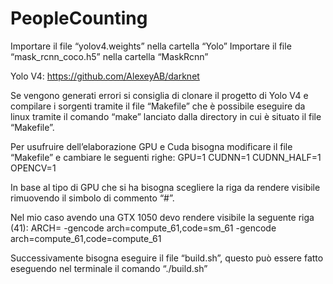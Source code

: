 # PeopleCounting

Importare il file “yolov4.weights” nella cartella “Yolo”
Importare il file “mask_rcnn_coco.h5” nella cartella “MaskRcnn”

Yolo V4: https://github.com/AlexeyAB/darknet

Se vengono generati errori si consiglia di clonare il progetto di Yolo V4 e compilare i sorgenti tramite il file “Makefile” che è possibile eseguire da linux tramite il comando “make” lanciato dalla directory in cui è situato il file “Makefile”.

Per usufruire dell’elaborazione GPU e Cuda bisogna modificare il file “Makefile” e cambiare le seguenti righe:
  GPU=1
  CUDNN=1
  CUDNN_HALF=1
  OPENCV=1

In base al tipo di GPU che si ha bisogna scegliere la riga da rendere visibile rimuovendo il simbolo di commento “#”.

Nel mio caso avendo una GTX 1050 devo rendere visibile la seguente riga (41):
  ARCH= -gencode arch=compute_61,code=sm_61 -gencode arch=compute_61,code=compute_61

Successivamente bisogna eseguire il file “build.sh”, questo può essere fatto eseguendo nel terminale il comando “./build.sh”
